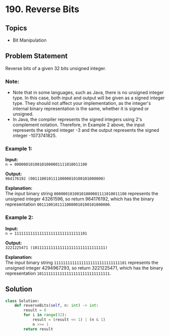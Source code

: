 # 190. Reverse Bits


## Topics
- Bit Manipulation


## Problem Statement
Reverse bits of a given 32 bits unsigned integer.

### Note:
- Note that in some languages, such as Java, there is no unsigned integer type. In this case, both input and output will be given as a signed integer type. They should not affect your implementation, as the integer's internal binary representation is the same, whether it is signed or unsigned.
- In Java, the compiler represents the signed integers using 2's complement notation. Therefore, in Example 2 above, the input represents the signed integer -3 and the output represents the signed integer -1073741825.

### Example 1:
**Input:**  
`n = 00000010100101000001111010011100`

**Output:**  
`964176192 (00111001011110000010100101000000)`

**Explanation:**  
The input binary string `00000010100101000001111010011100` represents the unsigned integer 43261596, so return 964176192, which has the binary representation `00111001011110000010100101000000`.

### Example 2:
**Input:**  
`n = 11111111111111111111111111111101`

**Output:**  
`3221225471 (10111111111111111111111111111111)`

**Explanation:**  
The input binary string `11111111111111111111111111111101` represents the unsigned integer 4294967293, so return 3221225471, which has the binary representation `10111111111111111111111111111111`.

## Solution

```python
class Solution:
    def reverseBits(self, n: int) -> int:
        result = 0
        for i in range(32):
            result = (result << 1) | (n & 1)
            n >>= 1
        return result
